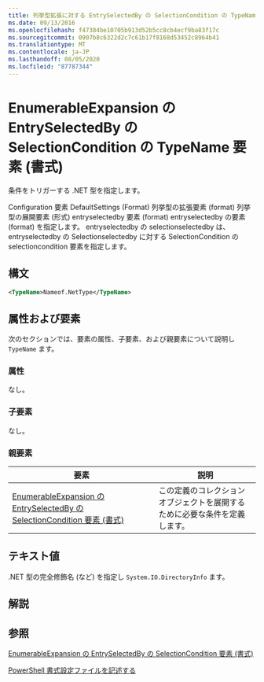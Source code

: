 ```yaml
---
title: 列挙型拡張に対する EntrySelectedBy の SelectionCondition の TypeName 要素 |Microsoft Docs
ms.date: 09/13/2016
ms.openlocfilehash: f47384be10705b913d52b5cc8cb4ecf9ba83f17c
ms.sourcegitcommit: 0907b8c6322d2c7c61b17f8168d53452c8964b41
ms.translationtype: MT
ms.contentlocale: ja-JP
ms.lasthandoff: 08/05/2020
ms.locfileid: "87787344"
---
```

# <a name="typename-element-for-selectioncondition-for-entryselectedby-for-enumerableexpansion-format"></a>EnumerableExpansion の EntrySelectedBy の SelectionCondition の TypeName 要素 (書式)

条件をトリガーする .NET 型を指定します。

Configuration 要素 DefaultSettings (Format) 列挙型の拡張要素 (format) 列挙型の展開要素 (形式) entryselectedby 要素 (format) entryselectedby の要素 (format) を指定します。 entryselectedby の selectionselectedby は、entryselectedby の Selectionselectedby に対する SelectionCondition の selectioncondition 要素を指定します。

## <a name="syntax"></a>構文

```xml
<TypeName>Nameof.NetType</TypeName>
```

## <a name="attributes-and-elements"></a>属性および要素

次のセクションでは、要素の属性、子要素、および親要素について説明し `TypeName` ます。

### <a name="attributes"></a>属性

なし。

### <a name="child-elements"></a>子要素

なし。

### <a name="parent-elements"></a>親要素

|要素|説明|
|-------------|-----------------|
|[EnumerableExpansion の EntrySelectedBy の SelectionCondition 要素 (書式)](./selectioncondition-element-for-entryselectedby-for-enumerableexpansion-format.md)|この定義のコレクションオブジェクトを展開するために必要な条件を定義します。|

## <a name="text-value"></a>テキスト値

.NET 型の完全修飾名 (など) を指定し `System.IO.DirectoryInfo` ます。

## <a name="remarks"></a>解説

## <a name="see-also"></a>参照

[EnumerableExpansion の EntrySelectedBy の SelectionCondition 要素 (書式)](./selectioncondition-element-for-entryselectedby-for-enumerableexpansion-format.md)

[PowerShell 書式設定ファイルを記述する](./writing-a-powershell-formatting-file.md)
